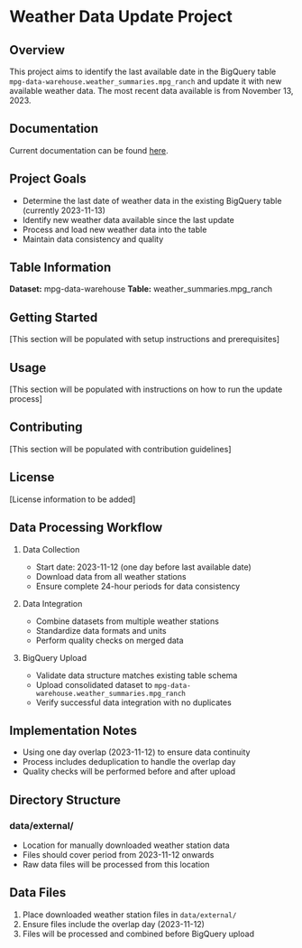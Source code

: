 # Weather Data Update Project

## Overview
This project aims to identify the last available date in the BigQuery table `mpg-data-warehouse.weather_summaries.mpg_ranch` and update it with new available weather data. The most recent data available is from November 13, 2023.

## Documentation
Current documentation can be found [here](https://docs.google.com/document/d/1WKzE0v4DiwlfKYjMvTEVgzp_-_6jAv4l4CAtqqy-aII/edit?usp=sharing).

## Project Goals
- Determine the last date of weather data in the existing BigQuery table (currently 2023-11-13)
- Identify new weather data available since the last update
- Process and load new weather data into the table
- Maintain data consistency and quality

## Table Information
**Dataset:** mpg-data-warehouse
**Table:** weather_summaries.mpg_ranch

## Getting Started
[This section will be populated with setup instructions and prerequisites]

## Usage
[This section will be populated with instructions on how to run the update process]

## Contributing
[This section will be populated with contribution guidelines]

## License
[License information to be added]

## Data Processing Workflow
1. Data Collection
   - Start date: 2023-11-12 (one day before last available date)
   - Download data from all weather stations
   - Ensure complete 24-hour periods for data consistency

2. Data Integration
   - Combine datasets from multiple weather stations
   - Standardize data formats and units
   - Perform quality checks on merged data

3. BigQuery Upload
   - Validate data structure matches existing table schema
   - Upload consolidated dataset to `mpg-data-warehouse.weather_summaries.mpg_ranch`
   - Verify successful data integration with no duplicates

## Implementation Notes
- Using one day overlap (2023-11-12) to ensure data continuity
- Process includes deduplication to handle the overlap day
- Quality checks will be performed before and after upload 

## Directory Structure
### data/external/
- Location for manually downloaded weather station data
- Files should cover period from 2023-11-12 onwards
- Raw data files will be processed from this location

## Data Files
1. Place downloaded weather station files in `data/external/`
2. Ensure files include the overlap day (2023-11-12)
3. Files will be processed and combined before BigQuery upload